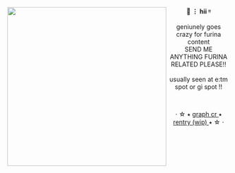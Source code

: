 <img align="left" src="https://64.media.tumblr.com/777ddb8af8fba798f3b068819296d8be/95d55475c3873afa-92/s500x750/06e8ef9f66d1f6d0cf7a3bb3831941dc41ce46f5.gifv" width="360"> <p align="center"> **🫧 ⋮ hii ᵎᵎ** <br> <br> geniunely goes crazy for furina content <br> SEND ME ANYTHING FURINA RELATED PLEASE!! <br> <br> usually seen at e:tm spot or gi spot !! </p>

<br>

<p align="center"> ⋅ ☆ ⭑ <a href="https://www.tumblr.com/cherryshh/734916779140366336/i-furina-will-use-this-trial-to-show"> 
  graph cr
<a>
 ⭑
<a href="https://rentry.co/sigmafurina">
 rentry (wip)
 </a>
  ⭑ ☆ ⋅
